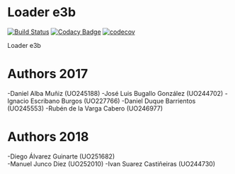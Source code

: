 # Loader e3b

[![Build Status](https://travis-ci.org/Arquisoft/Loader_e3b.svg?branch=master)](https://travis-ci.org/Arquisoft/Loader_e3b)
[![Codacy Badge](https://api.codacy.com/project/badge/Grade/6fad6fe134c1434cb0b9384d851821c8)](https://www.codacy.com/app/jelabra/Loader_e3b?utm_source=github.com&amp;utm_medium=referral&amp;utm_content=Arquisoft/Loader_e3b&amp;utm_campaign=Badge_Grade)
[![codecov](https://codecov.io/gh/Arquisoft/Loader_e3b/branch/master/graph/badge.svg)](https://codecov.io/gh/Arquisoft/Loader_e3b)

Loader e3b

# Authors 2017

-Daniel Alba Muñiz (UO245188)
-José Luis Bugallo González (UO244702)
-Ignacio Escribano Burgos (UO227766)
-Daniel Duque Barrientos (UO245553)
-Rubén de la Varga Cabero (UO246977)

# Authors 2018
-Diego Álvarez Guinarte (UO251682)<br>
-Manuel Junco Diez (UO252010)
-Ivan Suarez Castiñeiras (UO244730)

